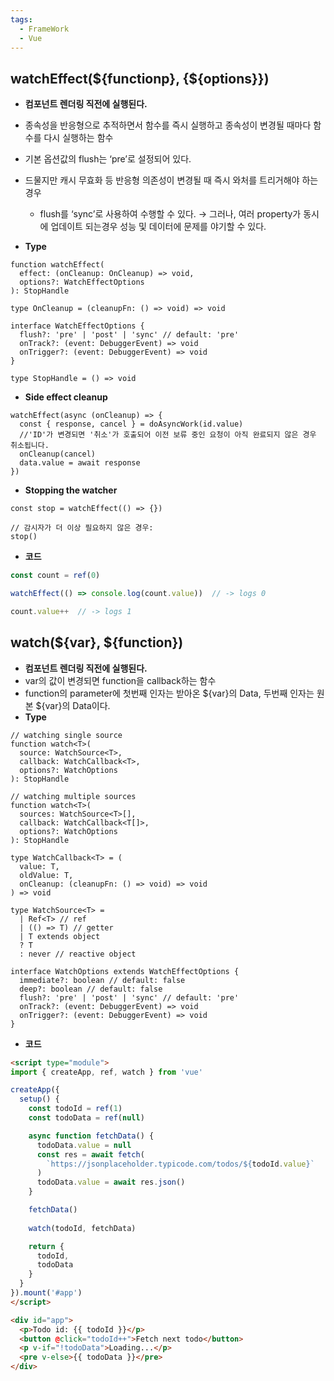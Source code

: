 ```yaml
---
tags:
  - FrameWork
  - Vue
---
```

## watchEffect(\$\{functionp}, \{\$\{options\}\})
- **컴포넌트 렌더링 직전에 실행된다.**
- 종속성을 반응형으로 추적하면서 함수를 즉시 실행하고 종속성이 변경될 때마다 함수를 다시 실행하는 함수
- 기본 옵션값의 flush는 ‘pre’로 설정되어 있다.
- 드물지만 캐시 무효화 등 반응형 의존성이 변경될 때 즉시 와처를 트리거해야 하는 경우
    - flush를 ‘sync’로 사용하여 수행할 수 있다.
        → 그러나, 여러 property가 동시에 업데이트 되는경우 성능 및 데이터에 문제를 야기할 수 있다.
        
- **Type**
```tsx
function watchEffect(
  effect: (onCleanup: OnCleanup) => void,
  options?: WatchEffectOptions
): StopHandle

type OnCleanup = (cleanupFn: () => void) => void

interface WatchEffectOptions {
  flush?: 'pre' | 'post' | 'sync' // default: 'pre'
  onTrack?: (event: DebuggerEvent) => void
  onTrigger?: (event: DebuggerEvent) => void
}

type StopHandle = () => void
```
    
- **Side effect cleanup**
```tsx
watchEffect(async (onCleanup) => {
  const { response, cancel } = doAsyncWork(id.value)
  //'ID'가 변경되면 '취소'가 호출되어 이전 보류 중인 요청이 아직 완료되지 않은 경우 취소됩니다.
  onCleanup(cancel)
  data.value = await response
})
```
    
- **Stopping the watcher**
```tsx
const stop = watchEffect(() => {})

// 감시자가 더 이상 필요하지 않은 경우:
stop()
```
    
- **코드**
```jsx
const count = ref(0)

watchEffect(() => console.log(count.value))  // -> logs 0

count.value++  // -> logs 1
```

## watch(\$\{var\}, \$\{function\})
- **컴포넌트 렌더링 직전에 실행된다.**
- var의 값이 변경되면 function을 callback하는 함수
- function의 parameter에 첫번째 인자는 받아온 \$\{var\}의 Data, 두번째 인자는 원본 \$\{var\}의 Data이다.
- **Type**
```tsx
// watching single source
function watch<T>(
  source: WatchSource<T>,
  callback: WatchCallback<T>,
  options?: WatchOptions
): StopHandle

// watching multiple sources
function watch<T>(
  sources: WatchSource<T>[],
  callback: WatchCallback<T[]>,
  options?: WatchOptions
): StopHandle

type WatchCallback<T> = (
  value: T,
  oldValue: T,
  onCleanup: (cleanupFn: () => void) => void
) => void

type WatchSource<T> =
  | Ref<T> // ref
  | (() => T) // getter
  | T extends object
  ? T
  : never // reactive object

interface WatchOptions extends WatchEffectOptions {
  immediate?: boolean // default: false
  deep?: boolean // default: false
  flush?: 'pre' | 'post' | 'sync' // default: 'pre'
  onTrack?: (event: DebuggerEvent) => void
  onTrigger?: (event: DebuggerEvent) => void
}
```
    
- **코드**
```html
<script type="module">
import { createApp, ref, watch } from 'vue'

createApp({
  setup() {
	const todoId = ref(1)
	const todoData = ref(null)

	async function fetchData() {
	  todoData.value = null
	  const res = await fetch(
		`https://jsonplaceholder.typicode.com/todos/${todoId.value}`
	  )
	  todoData.value = await res.json()
	}

	fetchData()
	
	watch(todoId, fetchData)

	return {
	  todoId,
	  todoData
	}
  }
}).mount('#app')
</script>

<div id="app">
  <p>Todo id: {{ todoId }}</p>
  <button @click="todoId++">Fetch next todo</button>
  <p v-if="!todoData">Loading...</p>
  <pre v-else>{{ todoData }}</pre>
</div>
```